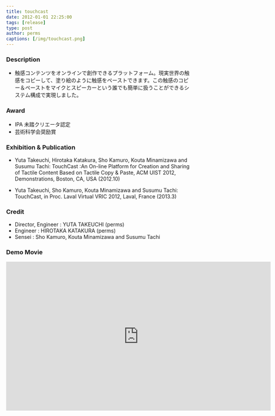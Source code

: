 ```yaml
---
title: touchcast
date: 2012-01-01 22:25:00
tags: [release]
type: post
author: perms
captions: [/img/touchcast.png]
---
```


### Description

* 触感コンテンツをオンラインで創作できるプラットフォーム。現実世界の触感をコピーして、塗り絵のように触感をペーストできます。この触感のコピー＆ペーストをマイクとスピーカーという誰でも簡単に扱うことができるシステム構成で実現しました。

### Award

* IPA 未踏クリエータ認定
* 芸術科学会奨励賞

### Exhibition & Publication

* Yuta Takeuchi, Hirotaka Katakura, Sho Kamuro, Kouta Minamizawa and Susumu Tachi: TouchCast :An On-line Platform for Creation and Sharing of Tactile Content Based on Tactile Copy & Paste, ACM UIST 2012, Demonstrations, Boston, CA, USA (2012.10)

* Yuta Takeuchi, Sho Kamuro, Kouta Minamizawa and Susumu Tachi: TouchCast, in Proc. Laval Virtual VRIC 2012, Laval, France (2013.3)

### Credit

* Director, Engineer : YUTA TAKEUCHI (perms)
* Engineer : HIROTAKA KATAKURA (perms)
* Sensei : Sho Kamuro, Kouta Minamizawa and Susumu Tachi

### Demo Movie

<iframe width="720" height="405" src="https://www.youtube.com/embed/vHxOs3c7AM8" frameborder="0" gesture="media" allow="encrypted-media" allowfullscreen></iframe>
